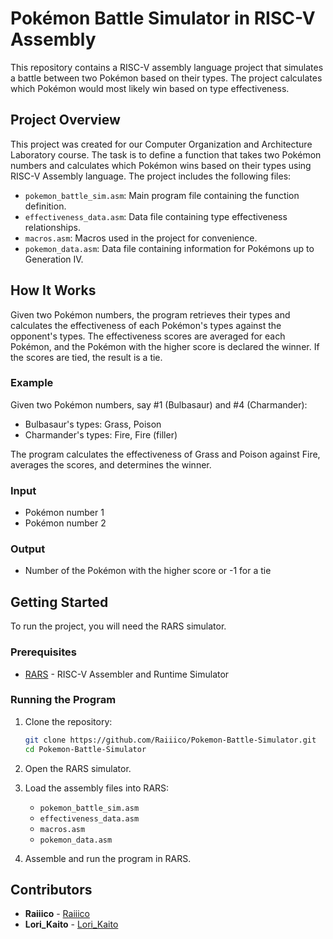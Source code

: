 # Pokémon Battle Simulator in RISC-V Assembly

This repository contains a RISC-V assembly language project that simulates a battle between two Pokémon based on their types. The project calculates which Pokémon would most likely win based on type effectiveness.

## Project Overview

This project was created for our Computer Organization and Architecture Laboratory course. The task is to define a function that takes two Pokémon numbers and calculates which Pokémon wins based on their types using RISC-V Assembly language. The project includes the following files:

- `pokemon_battle_sim.asm`: Main program file containing the function definition.
- `effectiveness_data.asm`: Data file containing type effectiveness relationships.
- `macros.asm`: Macros used in the project for convenience.
- `pokemon_data.asm`: Data file containing information for Pokémons up to Generation IV.

## How It Works

Given two Pokémon numbers, the program retrieves their types and calculates the effectiveness of each Pokémon's types against the opponent's types. The effectiveness scores are averaged for each Pokémon, and the Pokémon with the higher score is declared the winner. If the scores are tied, the result is a tie.

### Example

Given two Pokémon numbers, say #1 (Bulbasaur) and #4 (Charmander):

- Bulbasaur's types: Grass, Poison
- Charmander's types: Fire, Fire (filler)

The program calculates the effectiveness of Grass and Poison against Fire, averages the scores, and determines the winner.

### Input

- Pokémon number 1
- Pokémon number 2

### Output

- Number of the Pokémon with the higher score or -1 for a tie

## Getting Started

To run the project, you will need the RARS simulator.

### Prerequisites

- [RARS](https://github.com/TheThirdOne/rars) - RISC-V Assembler and Runtime Simulator

### Running the Program

1. Clone the repository:
    ```sh
    git clone https://github.com/Raiiico/Pokemon-Battle-Simulator.git
    cd Pokemon-Battle-Simulator
    ```

2. Open the RARS simulator.

3. Load the assembly files into RARS:
    - `pokemon_battle_sim.asm`
    - `effectiveness_data.asm`
    - `macros.asm`
    - `pokemon_data.asm`

4. Assemble and run the program in RARS.

## Contributors

- **Raiiico** - [Raiiico](https://github.com/Raiiico)
- **Lori_Kaito** - [Lori_Kaito](https://github.com/Lori-Kaito)
